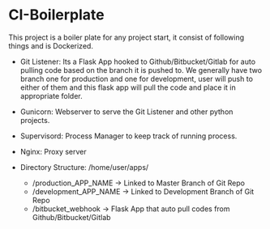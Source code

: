 # CI-Boilerplate
This project is a boiler plate for any project start, it consist of following things and is Dockerized.

- Git Listener: Its a  Flask App hooked to Github/Bitbucket/Gitlab for auto pulling code based on the branch it is pushed to.
  We generally have two branch one for production and one for development,  user will push to either of them and this 
  flask app will pull the code and place it in appropriate folder.
  
- Gunicorn: Webserver to serve the Git Listener and other python projects.

- Supervisord: Process Manager to keep track of running process.

- Nginx: Proxy server

- Directory Structure:
  /home/user/apps/
    - /production_APP_NAME    -> Linked to Master Branch of Git Repo
    - /development_APP_NAME   -> Linked to Development Branch of Git Repo
    - /bitbucket_webhook      -> Flask App that auto pull codes from Github/Bitbucket/Gitlab
